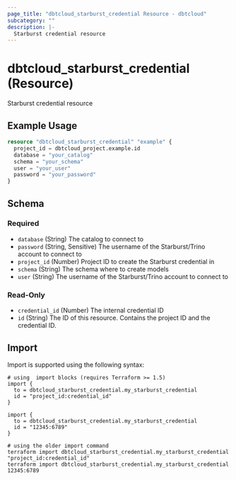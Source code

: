 ```yaml
---
page_title: "dbtcloud_starburst_credential Resource - dbtcloud"
subcategory: ""
description: |-
  Starburst credential resource
---
```


# dbtcloud_starburst_credential (Resource)


Starburst credential resource

## Example Usage

```terraform
resource "dbtcloud_starburst_credential" "example" {
  project_id = dbtcloud_project.example.id
  database = "your_catalog"
  schema = "your_schema"
  user = "your_user"
  password = "your_password"
}
```

<!-- schema generated by tfplugindocs -->
## Schema

### Required

- `database` (String) The catalog to connect to
- `password` (String, Sensitive) The username of the Starburst/Trino account to connect to
- `project_id` (Number) Project ID to create the Starburst credential in
- `schema` (String) The schema where to create models
- `user` (String) The username of the Starburst/Trino account to connect to

### Read-Only

- `credential_id` (Number) The internal credential ID
- `id` (String) The ID of this resource. Contains the project ID and the credential ID.

## Import

Import is supported using the following syntax:

```shell
# using  import blocks (requires Terraform >= 1.5)
import {
  to = dbtcloud_starburst_credential.my_starburst_credential
  id = "project_id:credential_id"
}

import {
  to = dbtcloud_starburst_credential.my_starburst_credential
  id = "12345:6789"
}

# using the older import command
terraform import dbtcloud_starburst_credential.my_starburst_credential "project_id:credential_id"
terraform import dbtcloud_starburst_credential.my_starburst_credential 12345:6789
```
